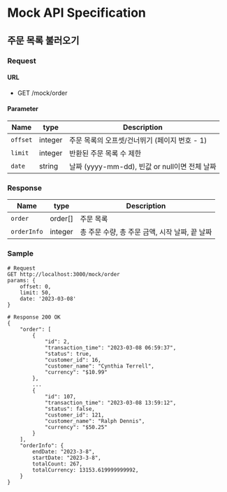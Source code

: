 # Mock API Specification

## 주문 목록 불러오기

### Request

#### URL

- GET /mock/order

#### Parameter

| Name     | type    | Description                                   |
| -------- | ------- | --------------------------------------------- |
| `offset` | integer | 주문 목록의 오프셋/건너뛰기 (페이지 번호 - 1) |
| `limit`  | integer | 반환된 주문 목록 수 제한                      |
| `date`   | string  | 날짜 (yyyy-mm-dd), 빈값 or null이면 전체 날짜             |

### Response

| Name         | type    | Description  |
| ------------ | ------- | ------------ |
| `order`      | order[] | 주문 목록    |
| `orderInfo` | integer | 총 주문 수량, 총 주문 금액, 시작 날짜, 끝 날짜  |

### Sample

```
# Request
GET http://localhost:3000/mock/order
params: {
    offset: 0,
    limit: 50,
    date: '2023-03-08'
}

# Response 200 OK
{
    "order": [
        {
            "id": 2,
            "transaction_time": "2023-03-08 06:59:37",
            "status": true,
            "customer_id": 16,
            "customer_name": "Cynthia Terrell",
            "currency": "$10.99"
        },
        ...
        {
            "id": 107,
            "transaction_time": "2023-03-08 13:59:12",
            "status": false,
            "customer_id": 121,
            "customer_name": "Ralph Dennis",
            "currency": "$50.25"
        }
    ],
    "orderInfo": {
        endDate: "2023-3-8",
        startDate: "2023-3-8",
        totalCount: 267,
        totalCurrency: 13153.619999999992,
    }
}
```
